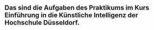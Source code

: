 ## Das sind die Aufgaben des Praktikums im Kurs Einführung in die Künstliche Intelligenz der Hochschule Düsseldorf. 